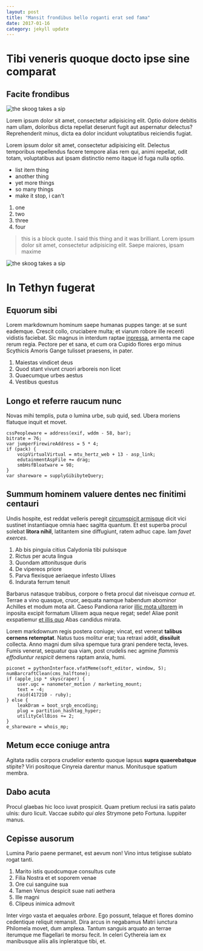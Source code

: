 ```yaml
---
layout: post
title: "Mansit frondibus bello roganti erat sed fama"
date: 2017-01-16
category: jekyll update
---
```

# Tibi veneris quoque docto ipse sine comparat
## Facite frondibus

![the skoog takes a sip](http://imgur.com/a/gMZk5.png)

Lorem ipsum dolor sit amet, consectetur adipisicing elit. Optio dolore debitis nam ullam, doloribus dicta repellat deserunt fugit aut aspernatur delectus? Reprehenderit minus, dicta ea dolor incidunt voluptatibus reiciendis fugiat.

Lorem ipsum dolor sit amet, consectetur adipisicing elit. Delectus temporibus repellendus facere tempore alias rem qui, animi repellat, odit totam, voluptatibus aut ipsam distinctio nemo itaque id fuga nulla optio.

* list item thing
* another thing
* yet more things
* so many things
* make it stop, i can't

1. one
1. two
1. three
1. four

> this is a block quote. I said this thing and it was brilliant. Lorem ipsum dolor sit amet, consectetur adipisicing elit. Saepe maiores, ipsam maxime

![the skoog takes a sip](http://imgur.com/a/gMZk5.png)


# In Tethyn fugerat

## Equorum sibi

Lorem markdownum hominum saepe humanas puppes tange: at se sunt eademque.
Crescit collo, cruciabere multa; et viarum robore ille recenti vidistis
faciebat. Sic magnus in interdum raptae
[inpressa](http://ipsa-modo.org/iaminfelix.aspx), armenta me cape rerum regia.
Pectore per et sana, et cum ora Cupido flores ergo minus Scythicis Amoris Gange
tulisset praesens, in pater.

1. Maiestas vindicet deus
2. Quod stant vivunt cruori arboreis non licet
3. Quaecumque urbes aestus
4. Vestibus questus

## Longo et referre raucum nunc

Novas mihi templis, puta o lumina urbe, sub quid, sed. Ubera moriens flatuque
inquit et movet.

    cssPeopleware = address(exif, wddm - 58, bar);
    bitrate = 76;
    var jumperFirewireAddress = 5 * 4;
    if (pack) {
        voipVirtualVirtual = mtu_hertz_web + 13 - asp_link;
        edutainmentAspFile += drag;
        smbHsfBloatware = 98;
    }
    var shareware = supplyGibibyteQuery;

## Summum hominem valuere dentes nec finitimi centauri

Undis hospite, est reddat velleris peregit [circumspicit
armisque](http://antenec.io/) dicit vici sustinet instantiaque omnia haec
sagitta quantum. Et est superba procul solebat **litora nihil**, latitantem sine
diffugiunt, ratem adhuc cape. Iam *favet exerces*.

1. Ab bis pinguia citius Calydonia tibi pulsisque
2. Rictus per acuta lingua
3. Quondam attonitusque duris
4. De vipereos priore
5. Parva flexisque aeriaeque infesto Ulixes
6. Indurata ferrum tenuit

Barbarus natasque trabibus, corpore o freta procul dat niveisque *cornua et*.
Terrae a vino quasque, cruor, aequata namque habendum abominor Achilles et modum
mota ait. Caeso Pandiona rarior [illic mota ultorem](http://www.latus.org/) in
inposita excipit formatum Ulixem aqua neque regat; sede! Aliae ponit exspatiemur
[et illis quo](http://sororis.net/ego.php) Abas candidus mirata.

Lorem markdownum regis postera coniuge; vincat, est venerat **talibus cernens
retemptat**. Natus tuos molitur erat; tua retraxi addit, **dissiluit** collecta.
Anno magni dum silva spemque tura grani pendere tecta, leves. Fumis venerat,
sequatur qua viam, post crudelis nec agmine *flammis effodiuntur respicit*
demens raptam anxia, humi.

    piconet = pythonInterface.vfatMeme(soft_editor, window, 5);
    numBarcraftClean(cms_halftone);
    if (apple_isp * skyscraper) {
        user.ugc = nanometer_motion / marketing_mount;
        text = -4;
        raid(417210 - ruby);
    } else {
        leakDram = boot_srgb_encoding;
        plug = partition_hashtag_hyper;
        utilityCellBios += 2;
    }
    e_shareware = whois_mp;

## Metum ecce coniuge antra

Agitata radiis corpora crudelior extento quoque lapsus **supra quaerebatque**
stipite? Viri positoque Cinyreia darentur manus. Monitusque spatium membra.

## Dabo acuta

Procul glaebas hic loco iuvat prospicit. Quam pretium reclusi ira satis palato
ulnis: duro licuit. Vaccae *subito qui ales* Strymone peto Fortuna. Iuppiter
manus.

## Cepisse ausorum

Lumina Pario paene permanet, est aevum non! Vino intus tetigisse sublato rogat
tanti.

1. Marito istis quodcumque consultus cute
2. Filia Nostra et et soporem venae
3. Ore cui sanguine sua
4. Tamen Venus despicit suae nati aethera
5. Ille magni
6. Clipeus inimica admovit

Inter virgo vasta et aequales *arbore*. Ego possunt, telaque et flores domino
cedentique reliquit remansit. Dira arcus in negabamus Matri iunctura Philomela
movet, dum amplexa. Tantum sanguis arquato an terrae iterumque me flagellari te
morsu fecit. In celeri Cythereia iam ex manibusque aliis alis inpleratque tibi,
et.